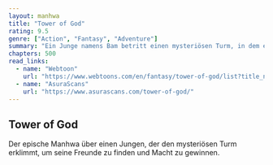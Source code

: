 ```yaml
---
layout: manhwa
title: "Tower of God"
rating: 9.5
genre: ["Action", "Fantasy", "Adventure"]
summary: "Ein Junge namens Bam betritt einen mysteriösen Turm, in dem es viele Prüfungen und Herausforderungen gibt, um Macht und Antworten zu finden."
chapters: 500
read_links:
  - name: "Webtoon"
    url: "https://www.webtoons.com/en/fantasy/tower-of-god/list?title_no=95"
  - name: "AsuraScans"
    url: "https://www.asurascans.com/tower-of-god/"
---
```


## Tower of God

Der epische Manhwa über einen Jungen, der den mysteriösen Turm erklimmt, um seine Freunde zu finden und Macht zu gewinnen.
